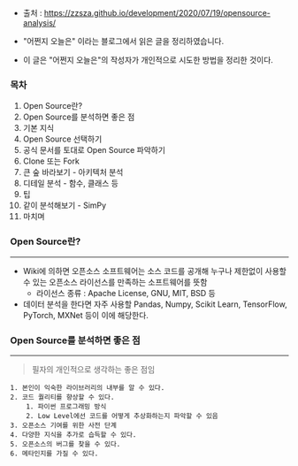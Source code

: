 - 출처 : https://zzsza.github.io/development/2020/07/19/opensource-analysis/
- "어쩐지 오늘은" 이라는 블로그에서 읽은 글을 정리하였습니다.

- 이 글은 "어쩐지 오늘은"의 작성자가 개인적으로 시도한 방법을 정리한 것이다.

### 목차
1. Open Source란?
2. Open Source를 분석하면 좋은 점
3. 기본 지식
4. Open Source 선택하기
5. 공식 문서를 토대로 Open Source 파악하기
6. Clone 또는 Fork
7. 큰 숲 바라보기 - 아키텍처 분석
8. 디테일 분석 - 함수, 클래스 등
9. 팁
10. 같이 분석해보기 - SimPy
11. 마치며


### Open Source란?
---
- Wiki에 의하면 오픈소스 소프트웨어는 소스 코드를 공개해 누구나 제한없이 사용할 수 있는 오픈소스 라이선스를 만족하는 소프트웨어를 뜻함
	- 라이선스 종류 : Apache License, GNU, MIT, BSD 등
- 데이터 분석을 한다면 자주 사용할 Pandas, Numpy, Scikit Learn, TensorFlow, PyTorch, MXNet 등이 이에 해당한다.


### Open Source를 분석하면 좋은 점
---
> 필자의 개인적으로 생각하는 좋은 점임

	1. 본인이 익숙한 라이브러리의 내부를 알 수 있다.
	2. 코드 퀄리티를 향상할 수 있다.
		1. 파이썬 프로그래밍 방식
		2. Low Level에선 코드를 어떻게 추상화하는지 파악할 수 있음
	3. 오픈소스 기여를 위한 사전 단계
	4. 다양한 지식을 추가로 습득할 수 있다.
	5. 오픈소스의 버그를 찾을 수 있다.
	6. 메타인지를 가질 수 있다.

